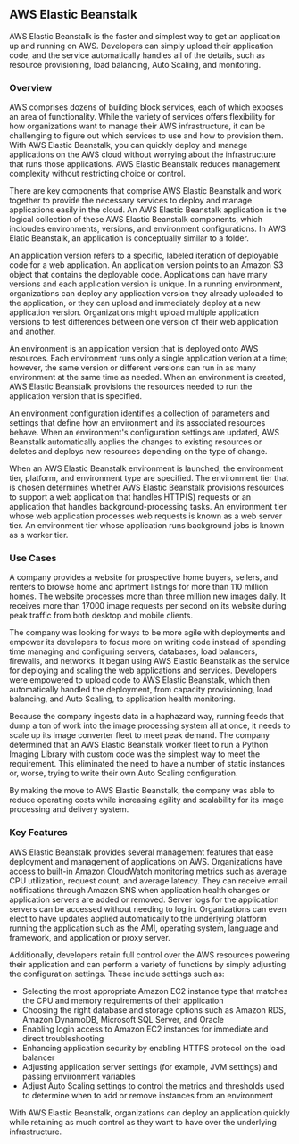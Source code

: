 ## AWS Elastic Beanstalk

AWS Elastic Beanstalk is the faster and simplest way to get an application up and running on AWS. Developers can simply upload their application code, and the service automatically handles all of the details, such as resource provisioning, load balancing, Auto Scaling, and monitoring.

### Overview

AWS comprises dozens of building block services, each of which exposes an area of functionality. While the variety of services offers flexibility for how organizations want to manage their AWS infrastructure, it can be challenging to figure out which services to use and how to provision them. With AWS Elastic Beanstalk, you can quickly deploy and manage applications on the AWS cloud without worrying about the infrastructure that runs those applications. AWS Elastic Beanstalk reduces management complexity without restricting choice or control.

There are key components that comprise AWS Elastic Beanstalk and work together to provide the necessary services to deploy and manage applications easily in the cloud. An AWS Elastic Beanstalk application is the logical collection of these AWS Elastic Beanstalk components, which incloudes environments, versions, and environment configurations. In AWS Elatic Beanstalk, an application is conceptually similar to a folder.

An application version refers to a specific, labeled iteration of deployable code for a web application. An application version points to an Amazon S3 object that contains the deployable code. Applications can have many versions and each application version is unique. In a running environment, organizations can deploy any application version they already uploaded to the application, or they can upload and immediately deploy at a new application version. Organizations might upload multiple application versions to test differences between one version of their web application and another.

An environment is an application version that is deployed onto AWS resources. Each environment runs only a single application verion at a time; however, the same version or different versions can run in as many environment at the same time as needed. When an environment is created, AWS Elastic Beanstalk provisions the resources needed to run the application version that is specified.

An environment configuration identifies a collection of parameters and settings that define how an environment and its associated resources behave. When an environment's configuration settings are updated, AWS Beanstalk automatically applies the changes to existing resources or deletes and deploys new resources depending on the type of change.

When an AWS Elastic Beanstalk environment is launched, the environment tier, platform, and environment type are specified. The environment tier that is chosen determines whether AWS Elastic Beanstalk provisions resources to support a web application that handles HTTP(S) requests or an application that handles background-processing tasks. An environment tier whose web application processes web requests is known as a web server tier. An environment tier whose application runs background jobs is known as a worker tier.

### Use Cases

A company provides a website for prospective home buyers, sellers, and renters to browse home and aprtment listings for more than 110 million homes. The website processes more than three million new images daily. It receives more than 17000 image requests per second on its website during peak traffic from both desktop and mobile clients.

The company was looking for ways to be more agile with deployments and empower its developers to focus more on writing code instead of spending time managing and configuring servers, databases, load balancers, firewalls, and networks. It began using AWS Elastic Beanstalk as the service for deploying and scaling the web applications and services. Developers were empowered to upload code to AWS Elastic Beanstalk, which then automatically handled the deployment, from capacity provisioning, load balancing, and Auto Scaling, to application health monitoring.

Because the company ingests data in a haphazard way, running feeds that dump a ton of work into the image processing system all at once, it needs to scale up its image converter fleet to meet peak demand. The company determined that an AWS Elastic Beanstalk worker fleet to run a Python Imaging Library with custom code was the simplest way to meet the requirement. This eliminated the need to have a number of static instances or, worse, trying to write their own Auto Scaling configuration.

By making the move to AWS Elastic Beanstalk, the company was able to reduce operating costs while increasing agility and scalability for its image processing and delivery system.

### Key Features

AWS Elastic Beanstalk provides several management features that ease deployment and management of applications on AWS. Organizations have access to built-in Amazon CloudWatch monitoring metrics such as average CPU utilization, request count, and average latency. They can receive email notifications through Amazon SNS when application health changes or application servers are added or removed. Server logs for the application servers can be accessed without needing to log in. Organizations can even elect to have updates applied automatically to the underlying platform running the application such as the AMI, operating system, language and framework, and application or proxy server.

Additionally, developers retain full control over the AWS resources powering their application and can perform a variety of functions by simply adjusting the configuration settings. These include settings such as:

- Selecting the most appropriate Amazon EC2 instance type that matches the CPU and memory requirements of their application
- Choosing the right database and storage options such as Amazon RDS, Amazon DynamoDB, Microsoft SQL Server, and Oracle
- Enabling login access to Amazon EC2 instances for immediate and direct troubleshooting
- Enhancing application security by enabling HTTPS protocol on the load balancer
- Adjusting application server settings (for example, JVM settings) and passing environment variables
- Adjust Auto Scaling settings to control the metrics and thresholds used to determine when to add or remove instances from an environment

With AWS Elastic Beanstalk, organizations can deploy an application quickly while retaining as much control as they want to have over the underlying infrastructure.